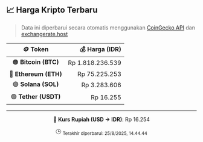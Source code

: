 

<!-- HARGA_KRIPTO -->
## 📈 Harga Kripto Terbaru

> Data ini diperbarui secara otomatis menggunakan [CoinGecko API](https://www.coingecko.com/) dan [exchangerate.host](https://exchangerate.host/)

<div align="center">

| 🪙 Token | 💰 Harga (IDR) |
|:------:|---------------:|
| 🟠 **Bitcoin (BTC)**   | Rp 1.818.236.539 |
| 🔵 **Ethereum (ETH)**  | Rp 75.225.253 |
| 🟣 **Solana (SOL)**    | Rp 3.283.606 |
| 🟢 **Tether (USDT)**   | Rp 16.255 |

---

💱 **Kurs Rupiah (USD → IDR)**: Rp 16.254

🕒 <sub>Terakhir diperbarui: 25/8/2025, 14.44.44</sub>

</div>
<!-- /HARGA_KRIPTO -->